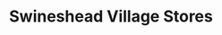 ---
title: "Swineshead Village Stores"
url: /boston/swineshead-village-stores/
shop: convenience
---